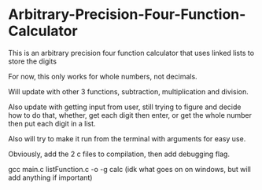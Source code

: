 # Arbitrary-Precision-Four-Function-Calculator
This is an arbitrary precision four function calculator that uses linked lists to store the digits

For now, this only works for whole numbers, not decimals.

Will update with other 3 functions, subtraction, multiplication and division.

Also update with getting input from user, still trying to figure and decide how to do that, whether, get each digit then enter, or get the whole number then put each digit in a list.

Also will try to make it run from the terminal with arguments for easy use.

Obviously, add the 2 c files to compilation, then add debugging flag.

gcc main.c listFunction.c -o -g calc
(idk what goes on on windows, but will add anything if important)
